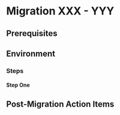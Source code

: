 # Migration XXX - YYY

[//]: # (Used when placing migrations inside of the Migration folder)
[//]: # (Describe the migration)

## Prerequisites

[//]: # (Describe what state before start)

[//]: # (Describe which environment this is targeting)

## Environment

[//]: # (Cli tools versions, third party systems state, like jfrog, azure devops, etc. further details...)

### Steps

#### Step One

[//]: # (Provide details)

[//]: # (Optional:)

## Post-Migration Action Items

[//]: # (What must be done after migration)
